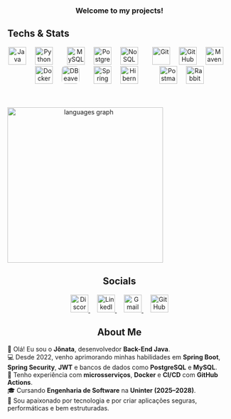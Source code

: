 <h3 align="center">Welcome to my projects!</h3>
<h2 align="left">Techs & Stats</h2>

<div align="center" style="display: flex; align-items: flex-start; gap: 50px; flex-wrap: wrap;">

  <!-- Techs -->
<div align="center">
  <!-- Linguagens -->
  <img src="https://skillicons.dev/icons?i=java" height="40" alt="Java" />
  <img width="12" />
  <img src="https://skillicons.dev/icons?i=py" height="40" alt="Python" />
  
  <!-- Bancos de Dados -->
  <img width="24" />
  <img src="https://skillicons.dev/icons?i=mysql" height="40" alt="MySQL" />
  <img width="12" />
  <img src="https://skillicons.dev/icons?i=postgres" height="40" alt="PostgreSQL" />
  <img width="12" />
  <img src="https://skillicons.dev/icons?i=mongodb" height="40" alt="NoSQL" />
  
  <!-- Ferramentas -->
  <img width="24" />
  <img src="https://skillicons.dev/icons?i=git" height="40" alt="Git" />
  <img width="12" />
  <img src="https://skillicons.dev/icons?i=github" height="40" alt="GitHub" />
  <img width="12" />
  <img src="https://skillicons.dev/icons?i=maven" height="40" alt="Maven" />
  <img width="12" />
  <img src="https://skillicons.dev/icons?i=docker" height="40" alt="Docker" />
  <img width="12" />
  <img src="https://raw.githubusercontent.com/wiki/dbeaver/dbeaver/images/dbeaver-head.png" height="40" alt="DBeaver" style="border-radius: 8px;" />
  
  <!-- Frameworks -->
  <img width="24" />
  <img src="https://skillicons.dev/icons?i=spring" height="40" alt="Spring Boot" />
  <img width="12" />
  <img src="https://skillicons.dev/icons?i=hibernate" height="40" alt="Hibernate" />
  <img width="12" />
  <!-- APIs -->
  <img width="24" />
  <img src="https://skillicons.dev/icons?i=postman" height="40" alt="Postman" />
  <img width="12" />
  <img src="https://skillicons.dev/icons?i=rabbitmq" height="40" alt="RabbitMQ" />
  

</div> 


  <!-- Stats -->
  <div>
     <img src="https://github-readme-stats.vercel.app/api/top-langs?username=devJonatas06&locale=en&hide_title=false&layout=compact&card_width=1060&langs_count=8&theme=nightowl&hide_border=true" height="350" alt="languages graph" /> 
  </div>

</div>

<h2 align="center">Socials</h2>
<p align="center">
  <a href="https://discord.com/users/788895222024765441">
    <img src="https://skillicons.dev/icons?i=discord" height="40" alt="Discord" />
  </a>
  <img width="12" />
  
  <a href="https://www.linkedin.com/in/jonatadev">
    <img src="https://skillicons.dev/icons?i=linkedin" height="40" alt="LinkedIn" />
  </a>
  <img width="12" />
  
  <a href="mailto:jonatasfreitasdev@gmail.com">
    <img src="https://skillicons.dev/icons?i=gmail" height="40" alt="Gmail" />
  </a>
  <img width="12" />
  
  <a href="https://github.com/devJonatas06">
    <img src="https://skillicons.dev/icons?i=github" height="40" alt="GitHub" />
  </a>
</p>

<h2 align="center">About Me</h2> 
<p align="left"> 
  👋 Olá! Eu sou o <b>Jônata</b>, desenvolvedor <b>Back-End Java</b>. <br>
  💻 Desde 2022, venho aprimorando minhas habilidades em <b>Spring Boot</b>, <b>Spring Security</b>, <b>JWT</b> e bancos de dados como <b>PostgreSQL</b> e <b>MySQL</b>. <br>
  🐳 Tenho experiência com <b>microsserviços</b>, <b>Docker</b> e <b>CI/CD</b> com <b>GitHub Actions</b>. <br>
  🎓 Cursando <b>Engenharia de Software</b> na <b>Uninter (2025–2028)</b>. <br>
  🚀 Sou apaixonado por tecnologia e por criar aplicações seguras, performáticas e bem estruturadas. 
</p>
